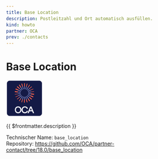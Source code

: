 ```yaml
---
title: Base Location
description: Postleitzahl und Ort automatisch ausfüllen.
kind: howto
partner: OCA
prev: ./contacts
---
```

# Base Location
![icon_oca_app](attachments/icon_oca_app.png)

{{ $frontmatter.description }}

Technischer Name: `base_location`\
Repository: <https://github.com/OCA/partner-contact/tree/18.0/base_location>
